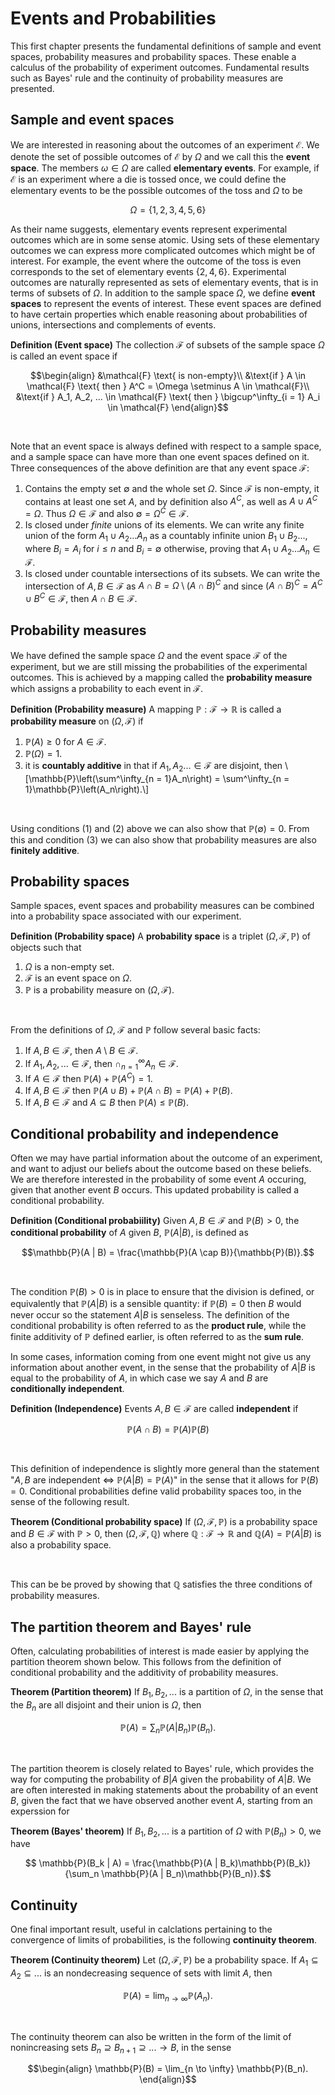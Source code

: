 # Events and Probabilities

This first chapter presents the fundamental definitions of sample and event spaces, probability measures and probability spaces. These enable a calculus of the probability of experiment outcomes. Fundamental results such as Bayes' rule and the continuity of probability measures are presented.

## Sample and event spaces

We are interested in reasoning about the outcomes of an experiment $\mathcal{E}$. We denote the set of possible outcomes of $\mathcal{E}$ by $\Omega$ and we call this the **event space**. The members $\omega \in \Omega$ are called **elementary events**. For example, if $\mathcal{E}$ is an experiment where a die is tossed once, we could define the elementary events to be the possible outcomes of the toss and $\Omega$ to be

$$ \Omega = \{1, 2, 3, 4, 5, 6\}$$

As their name suggests, elementary events represent experimental outcomes which are in some sense atomic. Using sets of these elementary outcomes we can express more complicated outcomes which might be of interest. For example, the event where the outcome of the toss is even corresponds to the set of elementary events $\{2, 4, 6\}$. Experimental outcomes are naturally represented as sets of elementary events, that is in terms of subsets of $\Omega$. In addition to the sample space $\Omega$, we define **event spaces** to represent the events of interest. These event spaces are defined to have certain properties which enable reasoning about probabilities of unions, intersections and complements of events.

<div class='definition'>

**Definition (Event space)** The collection $\mathcal{F}$ of subsets of the sample space $\Omega$ is called an event space if

$$\begin{align}
&\mathcal{F} \text{ is non-empty}\\
&\text{if } A \in \mathcal{F} \text{ then } A^C = \Omega \setminus A \in \mathcal{F}\\
&\text{if } A_1, A_2, ... \in \mathcal{F} \text{ then } \bigcup^\infty_{i = 1} A_i \in \mathcal{F}
\end{align}$$

</div>

<br>

Note that an event space is always defined with respect to a sample space, and a sample space can have more than one event spaces defined on it. Three consequences of the above definition are that any event space $\mathcal{F}$:

1. Contains the empty set $\emptyset$ and the whole set $\Omega$. Since $\mathcal{F}$ is non-empty, it contains at least one set $A$, and by definition also $A^C$, as well as $A \cup A^C = \Omega$. Thus $\Omega \in \mathcal{F}$ and also $\emptyset = \Omega^C \in \mathcal{F}$.
2. Is closed under *finite* unions of its elements. We can write any finite union of the form $A_1 \cup A_2 ... A_n$ as a countably infinite union $B_1 \cup B_2 ...$, where $B_i = A_i$ for $i \leq n$ and $B_i = \emptyset$ otherwise, proving that $A_1 \cup A_2 ... A_n \in \mathcal{F}$.
3. Is closed under countable intersections of its subsets. We can write the intersection of $A, B \in \mathcal{F}$ as $A \cap B = \Omega \setminus (A \cap B)^C$ and since $(A \cap B)^C = A^C \cup B^C \in \mathcal{F}$, then $A \cap B \in \mathcal{F}$.

## Probability measures

We have defined the sample space $\Omega$ and the event space $\mathcal{F}$ of the experiment, but we are still missing the probabilities of the experimental outcomes. This is achieved by a mapping called the **probability measure** which assigns a probability to each event in $\mathcal{F}$.


<div class='definition'>

**Definition (Probability measure)** A mapping $\mathbb{P} : \mathcal{F} \to \mathbb{R}$ is called a **probability measure** on $(\Omega, \mathcal{F})$ if

1. $\mathbb{P}(A) \geq 0$ for $A \in \mathcal{F}$.
2. $\mathbb{P}(\Omega) = 1$.
3. it is **countably additive** in that if $A_1, A_2 ... \in \mathcal{F}$ are disjoint, then \\[\mathbb{P}\left(\sum^\infty_{n = 1}A_n\right) = \sum^\infty_{n = 1}\mathbb{P}\left(A_n\right).\\]

</div>

<br>

Using conditions (1) and (2) above we can also show that $\mathbb{P}(\emptyset) = 0$. From this and condition (3) we can also show that probability measures are also **finitely additive**.

## Probability spaces

Sample spaces, event spaces and probability measures can be combined into a probability space associated with our experiment.

<div class='definition'>

**Definition (Probability space)** A **probability space** is a triplet $(\Omega, \mathcal{F}, \mathbb{P})$ of objects such that

1. $\Omega$ is a non-empty set.
2. $\mathcal{F}$ is an event space on $\Omega$.
3. $\mathbb{P}$ is a probability measure on $(\Omega, \mathcal{F})$.

</div>

<br>

From the definitions of $\Omega$, $\mathcal{F}$ and $\mathbb{P}$ follow several basic facts:

1. If $A, B \in \mathcal{F}$, then $A \setminus B \in \mathcal{F}$.
2. If $A_1, A_2, ... \in \mathcal{F}$, then $\cap^\infty_{n = 1}A_n \in \mathcal{F}$.
3. If $A \in \mathcal{F}$ then $\mathbb{P}(A) + \mathbb{P}(A^C) = 1$.
4. If $A, B \in \mathcal{F}$ then $\mathbb{P}(A \cup B) + \mathbb{P}(A \cap B) = \mathbb{P}(A) + \mathbb{P}(B)$.
5. If $A, B \in \mathcal{F}$ and $A \subseteq B$ then $\mathbb{P}(A) \leq \mathbb{P}(B)$.

## Conditional probability and independence

Often we may have partial information about the outcome of an experiment, and want to adjust our beliefs about the outcome based on these beliefs. We are therefore interested in the probability of some event $A$ occuring, given that another event $B$ occurs. This updated probability is called a conditional probability.


<div class='definition'>

**Definition (Conditional probabiility)** Given $A, B \in \mathcal{F}$ and $\mathbb{P}(B) > 0$, the **conditional probability** of $A$ given $B$, $\mathbb{P}(A | B)$, is defined as

$$\mathbb{P}(A | B) = \frac{\mathbb{P}(A \cap B)}{\mathbb{P}(B)}.$$

</div>

<br>

The condition $\mathbb{P}(B) > 0$ is in place to ensure that the division is defined, or equivalently that $\mathbb{P}(A | B)$ is a sensible quantity: if $\mathbb{P}(B)= 0$ then $B$ would never occur so the statement $A | B$ is senseless. The definition of the conditional probability is often referred to as the **product rule**, while the finite additivity of $\mathbb{P}$ defined earlier, is often referred to as the **sum rule**.

In some cases, information coming from one event might not give us any information about another event, in the sense that the probability of $A | B$ is equal to the probability of $A$, in which case we say $A$ and $B$ are **conditionally independent**.

<div class='definition'>

**Definition (Independence)** Events $A, B \in \mathcal{F}$ are called **independent** if

$$ \mathbb{P}(A \cap B) = \mathbb{P}(A) \mathbb{P}(B)$$

</div>

<br>

This definition of independence is slightly more general than the statement "$A, B$ are independent $\iff$ $\mathbb{P}(A | B) = \mathbb{P}(A)$" in the sense that it allows for $\mathbb{P}(B) = 0$. Conditional probabilities define valid probability spaces too, in the sense of the following result.


<div class='theorem'>

**Theorem (Conditional probability space)** If $(\Omega, \mathcal{F}, \mathbb{P})$ is a probability space and $B \in \mathcal{F}$ with $\mathbb{P} > 0$, then $(\Omega, \mathcal{F}, \mathbb{Q})$ where $\mathbb{Q} : \mathcal{F} \to \mathbb{R}$ and $\mathbb{Q}(A) = \mathbb{P}(A | B)$ is also a probability space.

</div>

<br>

This can be be proved by showing that $\mathbb{Q}$ satisfies the three conditions of probability measures.

## The partition theorem and Bayes' rule

Often, calculating probabilities of interest is made easier by applying the partition theorem shown below. This follows from the definition of conditional probability and the additivity of probability measures.


<div class='theorem'>

**Theorem (Partition theorem)** If $B_1, B_2, ...$ is a partition of $\Omega$, in the sense that the $B_n$ are all disjoint and their union is $\Omega$, then

$$\mathbb{P}(A) = \sum_n \mathbb{P}(A | B_n)\mathbb{P}(B_n).$$

</div>

<br>

The partition theorem is closely related to Bayes' rule, which provides the way for computing the probability of $B | A$ given the probability of $A | B$. We are often interested in making statements about the probability of an event $B$, given the fact that we have observed another event $A$, starting from an experssion for 

<div class='theorem'>

**Theorem (Bayes' theorem)** If $B_1, B_2, ...$ is a partition of $\Omega$ with $\mathbb{P}(B_n) > 0$, we have

$$ \mathbb{P}(B_k | A) = \frac{\mathbb{P}(A | B_k)\mathbb{P}(B_k)}{\sum_n \mathbb{P}(A | B_n)\mathbb{P}(B_n)}.$$

</div>

## Continuity

One final important result, useful in calclations pertaining to the convergence of limits of probabilities, is the following **continuity theorem**.


<div class='theorem'>

**Theorem (Continuity theorem)** Let $(\Omega, \mathcal{F}, \mathbb{P})$
 be a probability space. If $A_1 \subseteq A_2 \subseteq ...$ is an
  nondecreasing sequence of sets with limit $A$, then

$$\mathbb{P}(A) = \lim_{n \to \infty} \mathbb{P}(A_n).$$

</div>

<br>

The continuity theorem can also be written in the form of the limit of
 nonincreasing sets $B_n \supseteq B_{n+1} \supseteq ... \to B$, in the sense
 
 $$\begin{align}
 \mathbb{P}(B) = \lim_{n \to \infty} \mathbb{P}(B_n).
 \end{align}$$